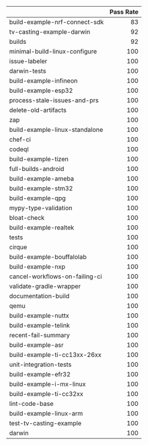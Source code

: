 |                                |   Pass Rate |
|:-------------------------------|------------:|
| build-example-nrf-connect-sdk  |          83 |
| tv-casting-example-darwin      |          92 |
| builds                         |          92 |
| minimal-build-linux-configure  |         100 |
| issue-labeler                  |         100 |
| darwin-tests                   |         100 |
| build-example-infineon         |         100 |
| build-example-esp32            |         100 |
| process-stale-issues-and-prs   |         100 |
| delete-old-artifacts           |         100 |
| zap                            |         100 |
| build-example-linux-standalone |         100 |
| chef-ci                        |         100 |
| codeql                         |         100 |
| build-example-tizen            |         100 |
| full-builds-android            |         100 |
| build-example-ameba            |         100 |
| build-example-stm32            |         100 |
| build-example-qpg              |         100 |
| mypy-type-validation           |         100 |
| bloat-check                    |         100 |
| build-example-realtek          |         100 |
| tests                          |         100 |
| cirque                         |         100 |
| build-example-bouffalolab      |         100 |
| build-example-nxp              |         100 |
| cancel-workflows-on-failing-ci |         100 |
| validate-gradle-wrapper        |         100 |
| documentation-build            |         100 |
| qemu                           |         100 |
| build-example-nuttx            |         100 |
| build-example-telink           |         100 |
| recent-fail-summary            |         100 |
| build-example-asr              |         100 |
| build-example-ti-cc13xx-26xx   |         100 |
| unit-integration-tests         |         100 |
| build-example-efr32            |         100 |
| build-example-i-mx-linux       |         100 |
| build-example-ti-cc32xx        |         100 |
| lint-code-base                 |         100 |
| build-example-linux-arm        |         100 |
| test-tv-casting-example        |         100 |
| darwin                         |         100 |
